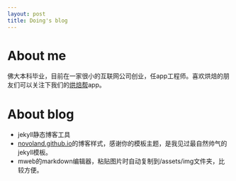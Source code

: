 ```yaml
---
layout: post
title: Doing's blog
---
```


# About me

佛大本科毕业，目前在一家很小的互联网公司创业，任app工程师。喜欢烘焙的朋友们可以关注下我们的[烘焙帮](http://a.app.qq.com/o/simple.jsp?pkgname=com.hongbeibang.app)app。

# About blog

* jekyll静态博客工具
* [novoland.github.io](http://novoland.github.io)的博客样式，感谢你的模板主题，是我见过最自然帅气的jekyll模板。
* mweb的markdown编辑器，粘贴图片时自动复制到/assets/img文件夹，比较方便。

